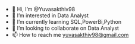 - 👋 Hi, I’m @Yuvasakthiv98
- 👀 I’m interested in Data Analyst
- 🌱 I’m currently learning SQL,PowerBi,Python
- 💞️ I’m looking to collaborate on Data Analyst
- 📫 How to reach me yuvasakthiv98@gmail.com

